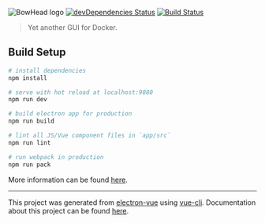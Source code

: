 ![BowHead logo](http://i.imgur.com/Xd4UjeA.png)
[![devDependencies Status](https://david-dm.org/evilris/bowhead/dev-status.svg)](https://david-dm.org/evilris/bowhead?type=dev)
[![Build Status](https://travis-ci.org/evilris/Bowhead.svg?branch=master)](https://travis-ci.org/evilris/Bowhead)
> Yet another GUI for Docker.

## Build Setup

``` bash
# install dependencies
npm install

# serve with hot reload at localhost:9080
npm run dev

# build electron app for production
npm run build

# lint all JS/Vue component files in `app/src`
npm run lint

# run webpack in production
npm run pack
```
More information can be found [here](https://simulatedgreg.gitbooks.io/electron-vue/content/docs/npm_scripts.html).

---

This project was generated from [electron-vue](https://github.com/SimulatedGREG/electron-vue) using [vue-cli](https://github.com/vuejs/vue-cli). Documentation about this project can be found [here](https://simulatedgreg.gitbooks.io/electron-vue/content/index.html).
